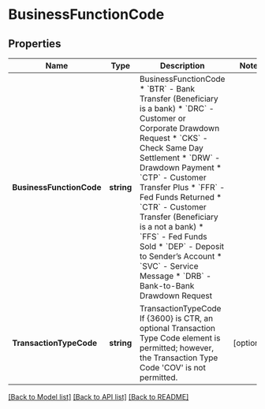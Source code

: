 # BusinessFunctionCode

## Properties

Name | Type | Description | Notes
------------ | ------------- | ------------- | -------------
**BusinessFunctionCode** | **string** | BusinessFunctionCode * &#x60;BTR&#x60; - Bank Transfer (Beneficiary is a bank) * &#x60;DRC&#x60; - Customer or Corporate Drawdown Request * &#x60;CKS&#x60; - Check Same Day Settlement * &#x60;DRW&#x60; - Drawdown Payment * &#x60;CTP&#x60; - Customer Transfer Plus * &#x60;FFR&#x60; - Fed Funds Returned * &#x60;CTR&#x60; - Customer Transfer (Beneficiary is a not a bank) * &#x60;FFS&#x60; - Fed Funds Sold * &#x60;DEP&#x60; - Deposit to Sender’s Account * &#x60;SVC&#x60; - Service Message * &#x60;DRB&#x60; - Bank-to-Bank Drawdown Request  | 
**TransactionTypeCode** | **string** | TransactionTypeCode If {3600} is CTR, an optional Transaction Type Code element is permitted; however, the Transaction Type Code &#39;COV&#39; is not permitted.  | [optional] 

[[Back to Model list]](../README.md#documentation-for-models) [[Back to API list]](../README.md#documentation-for-api-endpoints) [[Back to README]](../README.md)


